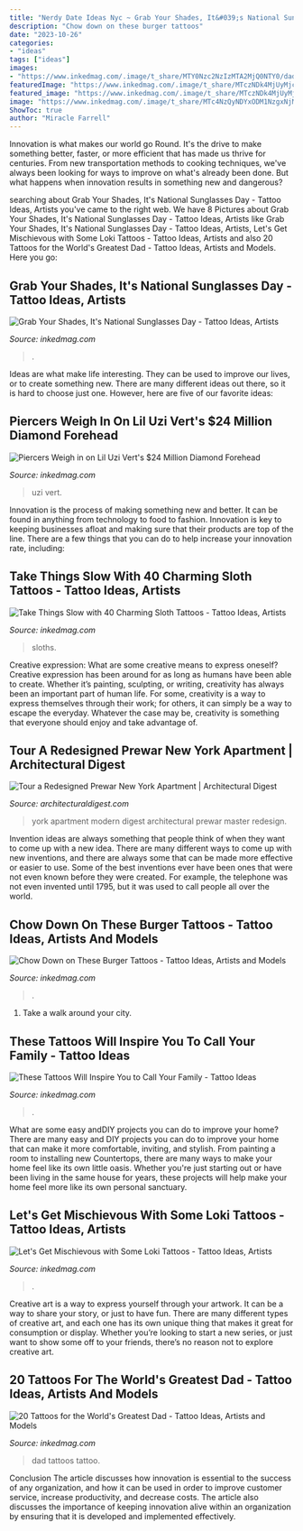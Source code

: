 ```yaml
---
title: "Nerdy Date Ideas Nyc ~ Grab Your Shades, It&#039;s National Sunglasses Day"
description: "Chow down on these burger tattoos"
date: "2023-10-26"
categories:
- "ideas"
tags: ["ideas"]
images:
- "https://www.inkedmag.com/.image/t_share/MTY0Nzc2NzIzMTA2MjQ0NTY0/dad-tattoos-fb.jpg"
featuredImage: "https://www.inkedmag.com/.image/t_share/MTczNDk4MjUyMjc1MDMzNDky/sunglasses-tatttoos-fb.jpg"
featured_image: "https://www.inkedmag.com/.image/t_share/MTczNDk4MjUyMjc1MDMzNDky/sunglasses-tatttoos-fb.jpg"
image: "https://www.inkedmag.com/.image/t_share/MTc4NzQyNDYxODM1NzgxNjMx/lil-uzi.jpg"
ShowToc: true
author: "Miracle Farrell"
---
```



Innovation is what makes our world go Round. It's the drive to make something better, faster, or more efficient that has made us thrive for centuries. From new transportation methods to cooking techniques, we've always been looking for ways to improve on what's already been done. But what happens when innovation results in something new and dangerous?

	

		
searching about Grab Your Shades, It&#039;s National Sunglasses Day - Tattoo Ideas, Artists you've came to the right web. We have 8 Pictures about Grab Your Shades, It&#039;s National Sunglasses Day - Tattoo Ideas, Artists like Grab Your Shades, It&#039;s National Sunglasses Day - Tattoo Ideas, Artists, Let&#039;s Get Mischievous with Some Loki Tattoos - Tattoo Ideas, Artists and also 20 Tattoos for the World&#039;s Greatest Dad - Tattoo Ideas, Artists and Models. Here you go:
		
    
## Grab Your Shades, It&#039;s National Sunglasses Day - Tattoo Ideas, Artists

<img loading=lazy src="https://www.inkedmag.com/.image/t_share/MTczNDk4MjUyMjc1MDMzNDky/sunglasses-tatttoos-fb.jpg" onerror="this.onerror=null;this.src='https://tse1.mm.bing.net/th?id=OIP.dIMdTfx6MKmv9X5yBytTigHaD4&amp;pid=15.1';" alt="Grab Your Shades, It&#039;s National Sunglasses Day - Tattoo Ideas, Artists">

_Source: inkedmag.com_

>. 

	

Ideas are what make life interesting. They can be used to improve our lives, or to create something new. There are many different ideas out there, so it is hard to choose just one. However, here are five of our favorite ideas: 

    
## Piercers Weigh In On Lil Uzi Vert&#039;s $24 Million Diamond Forehead

<img loading=lazy src="https://www.inkedmag.com/.image/t_share/MTc4NzQyNDYxODM1NzgxNjMx/lil-uzi.jpg" onerror="this.onerror=null;this.src='https://tse3.mm.bing.net/th?id=OIP.eWkh-1vH_le6PTP3iud_BwHaD4&amp;pid=15.1';" alt="Piercers Weigh in on Lil Uzi Vert&#039;s $24 Million Diamond Forehead">

_Source: inkedmag.com_

>uzi vert. 

	

Innovation is the process of making something new and better. It can be found in anything from technology to food to fashion. Innovation is key to keeping businesses afloat and making sure that their products are top of the line. There are a few things that you can do to help increase your innovation rate, including:

    
## Take Things Slow With 40 Charming Sloth Tattoos - Tattoo Ideas, Artists

<img loading=lazy src="https://www.inkedmag.com/.image/t_share/MTc1MjYwMzA2MDk0Njk2MjYw/sloths-fb.jpg" onerror="this.onerror=null;this.src='https://tse3.mm.bing.net/th?id=OIP.f3xhN47g2FHvYDY5iXbdCwHaD4&amp;pid=15.1';" alt="Take Things Slow with 40 Charming Sloth Tattoos - Tattoo Ideas, Artists">

_Source: inkedmag.com_

>sloths. 

	

Creative expression: What are some creative means to express oneself?
Creative expression has been around for as long as humans have been able to create. Whether it’s painting, sculpting, or writing, creativity has always been an important part of human life. For some, creativity is a way to express themselves through their work; for others, it can simply be a way to escape the everyday. Whatever the case may be, creativity is something that everyone should enjoy and take advantage of.

    
## Tour A Redesigned Prewar New York Apartment | Architectural Digest

<img loading=lazy src="https://media.architecturaldigest.com/photos/5910f378a3c9ef254cc9f14e/master/pass/workshop-apd-new-york-02.jpg" onerror="this.onerror=null;this.src='https://tse4.mm.bing.net/th?id=OIP.KqvAzfXVfPpieoYA2NR_cAHaE7&amp;pid=15.1';" alt="Tour a Redesigned Prewar New York Apartment | Architectural Digest">

_Source: architecturaldigest.com_

>york apartment modern digest architectural prewar master redesign. 

	

Invention ideas are always something that people think of when they want to come up with a new idea. There are many different ways to come up with new inventions, and there are always some that can be made more effective or easier to use. Some of the best inventions ever have been ones that were not even known before they were created. For example, the telephone was not even invented until 1795, but it was used to call people all over the world.

    
## Chow Down On These Burger Tattoos - Tattoo Ideas, Artists And Models

<img loading=lazy src="https://www.inkedmag.com/.image/t_share/MTcyNzMzMDYwOTAxNTEyODkw/new-project.png" onerror="this.onerror=null;this.src='https://tse2.mm.bing.net/th?id=OIP.GzaUOT1CBtMzEmLl9BptUAHaD4&amp;pid=15.1';" alt="Chow Down on These Burger Tattoos - Tattoo Ideas, Artists and Models">

_Source: inkedmag.com_

>. 

	

1) Take a walk around your city.

    
## These Tattoos Will Inspire You To Call Your Family - Tattoo Ideas

<img loading=lazy src="https://www.inkedmag.com/.image/ar_16:9%2Cc_fill%2Ccs_srgb%2Cfl_progressive%2Cg_faces:center%2Cq_auto:good%2Cw_768/MTcyNTIzNTg0ODc3NTAzNTcx/family-tattoos-fb.jpg" onerror="this.onerror=null;this.src='https://tse1.mm.bing.net/th?id=OIP.17omJlQ9MPaZGRoEbTGQ2QHaEK&amp;pid=15.1';" alt="These Tattoos Will Inspire You to Call Your Family - Tattoo Ideas">

_Source: inkedmag.com_

>. 

	

What are some easy andDIY projects you can do to improve your home?
There are many easy and DIY projects you can do to improve your home that can make it more comfortable, inviting, and stylish. From painting a room to installing new Countertops, there are many ways to make your home feel like its own little oasis. Whether you're just starting out or have been living in the same house for years, these projects will help make your home feel more like its own personal sanctuary.

    
## Let&#039;s Get Mischievous With Some Loki Tattoos - Tattoo Ideas, Artists

<img loading=lazy src="https://www.inkedmag.com/.image/t_share/MTgyMDU0NzQyNzYxOTQwMDk5/loki.png" onerror="this.onerror=null;this.src='https://tse3.mm.bing.net/th?id=OIP.cgT38dvMTzrszZJfQbsAuAHaD4&amp;pid=15.1';" alt="Let&#039;s Get Mischievous with Some Loki Tattoos - Tattoo Ideas, Artists">

_Source: inkedmag.com_

>. 

	

Creative art is a way to express yourself through your artwork. It can be a way to share your story, or just to have fun. There are many different types of creative art, and each one has its own unique thing that makes it great for consumption or display. Whether you’re looking to start a new series, or just want to show some off to your friends, there’s no reason not to explore creative art.

    
## 20 Tattoos For The World&#039;s Greatest Dad - Tattoo Ideas, Artists And Models

<img loading=lazy src="https://www.inkedmag.com/.image/t_share/MTY0Nzc2NzIzMTA2MjQ0NTY0/dad-tattoos-fb.jpg" onerror="this.onerror=null;this.src='https://tse4.mm.bing.net/th?id=OIP.sFPODyQ8HBmpwSj_XRTalQHaD4&amp;pid=15.1';" alt="20 Tattoos for the World&#039;s Greatest Dad - Tattoo Ideas, Artists and Models">

_Source: inkedmag.com_

>dad tattoos tattoo. 

	

Conclusion
The article discusses how innovation is essential to the success of any organization, and how it can be used in order to improve customer service, increase productivity, and decrease costs. The article also discusses the importance of keeping innovation alive within an organization by ensuring that it is developed and implemented effectively.

